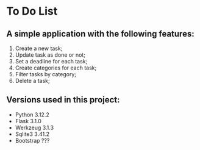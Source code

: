 # To Do List

## A simple application with the following features:
1. Create a new task;
2. Update task as done or not;
3. Set a deadline for each task;
4. Create categories for each task;
5. Filter tasks by category;
6. Delete a task;

## Versions used in this project:
- Python 3.12.2
- Flask 3.1.0
- Werkzeug 3.1.3
- Sqlite3 3.41.2
- Bootstrap ???